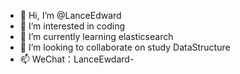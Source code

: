 - 👋 Hi, I’m @LanceEdward
- 👀 I’m interested in coding
- 🌱 I’m currently learning elasticsearch
- 💞️ I’m looking to collaborate on study DataStructure
- 📫 WeChat：LanceEwdard-

<!---
LanceEdward/LanceEdward is a ✨ special ✨ repository because its `README.md` (this file) appears on your GitHub profile.
You can click the Preview link to take a look at your changes.
--->
